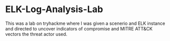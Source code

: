 # ELK-Log-Analysis-Lab
This was a lab on tryhackme where I was given a scenerio and ELK instance and directed to uncover indicators of compromise and MITRE ATT&amp;CK vectors the threat actor used.
